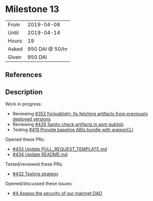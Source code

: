 # Milestone 13

|       |                 |
| ----- | --------------- |
| From  | 2019-04-08      |
| Until | 2019-04-14      |
| Hours | 19              |
| Asked | 950 DAI @ 50/hr |
| Given | 950 DAI         |

## References

## Description

Work in progress:

- Reviewing [#352 fix(publish): fix fetching artifacts from previously deployed versions](https://github.com/aragon/aragon-cli/pull/352)
- Reviewing [#426 Sanity check artifacts in apm publish](https://github.com/aragon/aragon-cli/pull/426)
- Testing [#419 Provide baseline ABIs bundle with aragonCLI](https://github.com/aragon/aragon-cli/issues/419)

Opened these PRs:

- [#433 Update PULL_REQUEST_TEMPLATE.md](https://github.com/aragon/aragon-cli/pull/433)
- [#434 Update README.md](https://github.com/aragon/aragon-cli/pull/434)

Tested/reviewed these PRs:

- [#432 Testing strategy](https://github.com/aragon/aragon-cli/pull/432)

Opened/discussed these issues:

- [#4 Assess the security of our mainnet DAO](https://github.com/AragonMesh/team/issues/4)
